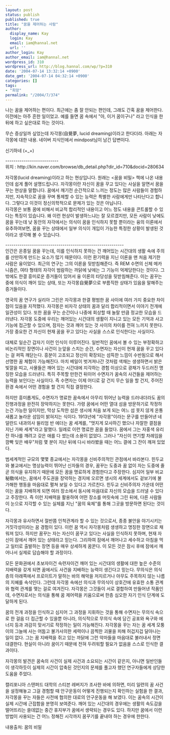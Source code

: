 ```yaml
---
layout: post
status: publish
published: true
title: "꿈을 제어하는 사람"
author:
  display_name: Kay
  login: Kay
  email: iam@hannal.net
  url: ''
author_login: Kay
author_email: iam@hannal.net
wordpress_id: 310
wordpress_url: http://blog.hannal.com/wp/?p=310
date: '2004-07-14 13:32:14 +0900'
date_gmt: '2004-07-14 04:32:14 +0900'
categories: []
tags:
- "희망"
permalink: "/2004/7/374"
---
```

<p>나는 꿈을 제어하는 편이다. 최근에는 좀 잘 안되는 편인데, 그래도 간혹 꿈을 제어한다. 이전에는 아주 흔한 일이었고. 예를 들면 꿈 속에서 "아, 이거 꿈이구나" 라고 인식을 한 뒤에 하고 싶은대로 하는 것이다.</p>
<p>무슨 증상일까 싶었는데 자각몽(自覺夢, lucid dreaming)이라고 한다더라. 아래는 자각몽에 대한 내용. 네이버 지식인에서 mindpost님이 남긴 답변이다.</p>
<p>신기하네 (+_+)</p>
<p>--------------------------<br />
위치 : http://kin.naver.com/browse/db_detail.php?dir_id=710&docid=280634</p>
<p>자각몽(lucid dreaming)이라고 하는 현상입니다. 원래는 <꿈을 비밀> 책에 나온 내용인데 쉽게 풀어 설명드립니다. 자각몽이란 자신이 꿈을 꾸고 있다는 사실을 알면서 꿈을 꾸는 현상을 말합니다. 꿈에서 깨기전 순간적으로 느끼는 정도는 많은 사람들이 경험하지만, 지속적으로 꿈을 꾸며 통제할 수 있는 능력은 특별한 사람에게만 나타난다고 합니다. 그렇다고 이것이 정신의학적으로 문제가 있는 것은 아닙니다.<br />
자각몽은 보통 꿈에 비해서 비교적 합리적인 내용이고 어느 정도 내용을 콘트롤할 수 있다는 특징이 있습니다. 왜 이런 현상이 발생하느냐는 잘 모르겠지만, 모든 사람이 낮에도 꿈을 꾸는데 낮 동안의 자각에서는 의식이 꿈을 인식하지 못할 뿐이라는 융의 이론에서 유추하여보면, 꿈을 꾸는 상태에서 일부 의식이 개입이 가능한 특정한 상황이 발생된 것이라고 생각해 볼 수 있습니다.</p>
<p>----------------------------------------------------------<br />
인간은 온종일 꿈을 꾸는데, 이를 인식하지 못하는 건 깨어있는 시간대의 생활 속에 주의를 산만하게 만드는 요소가 많기 때문이다. 이런 환기력을 지닌 이론을 맨 처음 제기한 사람은 융이었다. 최근의 연구는 그의 이론을 뒷받침해준다. 즉 REM 수면의 신체 메카니즘은, 여타 형태의 자각이 범람하는 까닭에 낮에는 그 기능이 억제당한다는 것이다. 그 밖에도 한결 흥미로운 증거들이 있어서 융 이론의 타당성을 뒷받침해준다. 이는 꿈꾸는 중에 의식이 깨어 있는 상태, 또는 자각몽自覺夢으로 부름직한 상태가 있음을 말해주는 증거들이다.</p>
<p>영국의 꿈 연구가 실리아 그린은 자각몽과 한결 평범한 꿈 사이에 여러 가지 중요한 차이점이 있음을 지적했다. 자각몽은 비자각 상태의 꿈과 달리 합리적이면서 이야기 전개에 일관성이 있다. 또한 꿈을 꾸는 순간이나 나중에 회상할 때 놀랄 만큼 정교한 모습을 드러낸다. 자각몽 도중에 우리는 깨어있는 시간대의 생활이 지니고 있는 모든 기억과 사고 기능에 접근할 수 있으며, 잠자는 것과 깨어 있는 것 사이의 차이를 전혀 느끼지 못한다. 가장 중요한 건 자신이 현재 꿈을 꾸고 있다는 사실을 스스로 인식한다는 사실이다.</p>
<p>대체로 일순간 갑자기 이런 인식이 이루어진다. 일반적인 꿈에서 볼 수 있는 부정확하고 비논리적인 장면이나 사건이 눈앞을 스치는 순간, 수면자는 자신이 현재 꿈을 꾸고 있다는 걸 퍼뜩 깨닫는다. 흥분이 고조되고 정신이 확장되는 섬뜩한 느낌이 수반됨으로 해서 선명한 꿈 체험이 가능해진다. 마치 베일이 벗겨져나간 것처럼 색채는 생생하면서 밝은 빛깔을 띠고, 사물들은 깨어 있는 시간대에 지각하는 경험 이상으로 광채가 두드러진 명징한 모습을 드러낸다. 특히 주목할 만한건 뒤이어 수면자가 꿈속의 사건들을 제어하는 능력을 보인다는 사실이다. 즉 수면자는 이제 어디로 갈 건지 무슨 일을 할 건지, 주어진 환경 속에서 어떤 경험을 할 건지 직접 결정한다.</p>
<p>하지만 흥미롭게도, 수면자가 명료한 꿈속에서 아무리 뛰어난 능력을 드러내더라도 꿈의 진행과정을 완전히 장악하지는 못한다. 가령 꿈에서 어떤 열대 섬을 방문하기로 작정하는건 가능한 일이지만, 막상 도착한 섬은 생시에 처음 보게 되는 여느 섬 못지 않게 온통 새롭고 놀라운 섬임이 밝혀지는 식이다. 1913년에 "자각몽"이라는 문구를 만들어낸 네덜란드 내과의사 윌리엄 반 에더는 꿈 세계를, "멋지게 모사하긴 했으나 자잘한 결점을 지닌 가짜 세계"라고 말했다. 일례로 이런 명료한 꿈을 들었다. 꿈에서 그는 자홍색 유리잔 하나를 깨려고 갖은 애를 다 썼는데 소용이 없었다. 그러나 "자신이 연기할 차례임을 깜빡 잊은 배우"처럼 몇 분이 지난 뒤에 다시 바라봤을 때는 어느 결에 그 잔이 깨져 있었다.</p>
<p>범세계적인 규모의 몇몇 종교에서는 자각몽을 신비주의적인 관점에서 바라본다. 힌두교와 불교에서는 명상능력이 뛰어난 신자들의 경우, 꿈꾸는 도중과 꿈 없이 자는 도중에 줄곧 의식을 유지하기 때문에 모든 꿈을 명료하게 경험한다고 주장한다. 심지어 일부 비교秘敎에서는, 꿈에서 주도권을 장악하는 경지에 오르면 생시의 세계에서도 겉보기에 불가해한 행동을 마음대로 펼쳐 보일 수 있다고 가르친다. 힌두교 신비주의자 가운데 어떤 이는 꿈을 지배하게 되면 여러 장소에서 동시에 마음대로 자신의 모습을 드러낼 수 있다고 주장한다. 즉 이런 지배력을 활용하여 어떤 장소를 머릿속에 그린 뒤에, 다른 사람들이 눈으로 지각할 수 있는 실체를 지닌 "꿈의 육체"를 통해 그곳을 방문하면 된다는 것이다.</p>
<p>자각몽과 유사하면서 절반쯤 인척관계라 할 수 있는 것으로서, 종종 불안을 야기시키는 거짓각성이라는 꿈 경험이 있다. 이런 꿈 역시 자각몽처럼 생생하고 명징한 장면으로 채워져 있다. 하지만 꿈꾸는 자는 자신이 꿈꾸고 있다는 사실을 인식하지 못하며, 현재 자신이 잠에서 깨어 있는 상태라고 믿는다. 그리하여 잠에서 깨어나고 세수하고 아침을 먹고 일터로 출발하는 장면 등을 매우 상세하게 꿈꾼다. 이 모든 것은 잠시 후에 잠에서 깨어나서 실제로 답습해야 할 과정이다.</p>
<p>모든 문화권에서 초보자이건 숙련자이건 깨어 있는 시간대의 생활에 대한 높은 수준의 지배력을 갖게 되면 꿈에서도 사건을 지배하는 능력이 생긴다고 믿는다. 무의식은 의식층의 아래쪽에서 프로이트가 말하는 바의 해악을 저지르거나 아무도 주목하지 않는 나름의 지혜를 속삭인다. 그런데 자각몽 속에선 의식과 무의식이 상호간에 유효한 소통 관계와 협력 관계를 맺는 걸로 여겨진다. 자각몽은 그것들이 서로 결합하여 만들어낸 작품인데, 수면자로서는 의식을 통해 꿈 제어력을 키움으로써 한층 심오한 자기 인식 단계에 도달하게 된다.</p>
<p>꿈의 전개 과정을 인식하고 심지어 그 과정을 지휘하는 것을 통해 수면자는 무의식 속으로 한 걸음 더 접근할 수 있을뿐 아니라, 의식적으로 무의식 속에 담긴 공포와 욕구와 에너지 등과 과감히 맞서기로 작정하는 일이 가능해진다. 자각몽을 꾸는 자는 꿈 세계 모퉁이의 그늘에 사는 어둡고 불가사의한 세력이나 끔찍한 괴물을 피해 허겁지겁 달아나는 일이 없다. 그는 꿈 지배력을 쥐고 있는 까닭에 그런 악마들을 마음대로 불러내서 정면 대결한다. 현실이 아니라 꿈이기 때문에 전혀 두려워할 필요가 없음을 스스로 인식한 결과이다.</p>
<p>자각몽의 발견은 꿈속의 사건이 실제 사건과 소요되는 시간이 같은지, 아니면 일반인들이 생각하듯이 실제의 시간이 압축된 것인지의 문제를 풀고자 했던 연구자들에게 상당한 도움을 주었다.</p>
<p>캘리포니아 스탠퍼드 대학의 스티븐 레버지가 조사한 바에 의하면, 미리 일련의 꿈 사건을 설정해놓고 그걸 경험할 때 안구운동이 어떻게 진행되는지 확인하는 실험을 한 결과, 자각몽을 꾸는 자들은 사전에 협의한 대로의 안구운동을 해 보였다. 이는 꿈속의 시간이 실제 시간에 근접함을 분명히 보여준다. 깨어 있는 시간대의 경우에는 생활의 속도감을 떨어뜨리는 쓸데없는 중간 휴지부가 꿈에서 생략되는 경우도 있다. 하지만 꿈에서 이런 방법이 사용되는 건 어느 정해진 시각까지 꿈꾸기를 끝내야 하는 경우에 한한다.</p>
<p> 내용출처: 꿈의 비밀</p>
